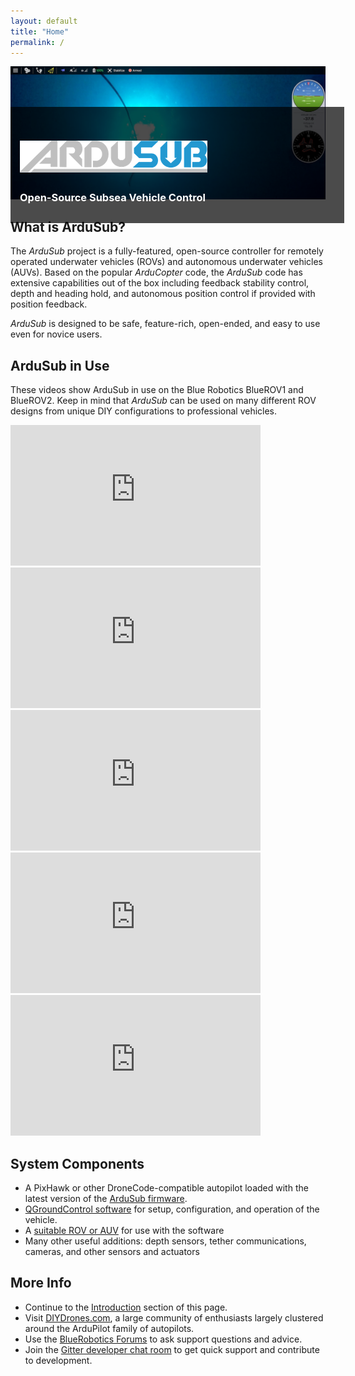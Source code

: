 ```yaml
---
layout: default
title: "Home"
permalink: /
---
```


<div style="position:relative;width:100%">
	<img src="/images/bluerov-up-1.jpg" alt="Reef picture from ArduSub" class="img-responsive" />
	<div style="position:absolute;top:30%;left:0;width:100%;color:white;text-shadow:none;background: rgba(0,0,0,0.7);padding:15px;"> 
		<h1 class="no-anchor"><img src="images/ardusub-logo-sm.png" style="max-width:300px" alt="ArduSub Logo" /></h1>
		<h3 class="no-anchor">Open-Source Subsea Vehicle Control</h3>
	</div>
</div>

## What is ArduSub?

The *ArduSub* project is a fully-featured, open-source controller for remotely operated underwater vehicles (ROVs) and autonomous underwater vehicles (AUVs). Based on the popular *ArduCopter* code, the *ArduSub* code has extensive capabilities out of the box including feedback stability control, depth and heading hold, and autonomous position control if provided with position feedback.

*ArduSub* is designed to be safe, feature-rich, open-ended, and easy to use even for novice users.

## ArduSub in Use

These videos show ArduSub in use on the Blue Robotics BlueROV1 and BlueROV2. Keep in mind that *ArduSub* can be used on many different ROV designs from unique DIY configurations to professional vehicles.

<div class="row">
	<div class="col-md-6">
		<iframe width="400" height="225" src="https://www.youtube.com/embed/iK9AmuqVN4I" frameborder="0" allowfullscreen></iframe>
	</div>
	<div class="col-md-6">
		<iframe width="400" height="225" src="https://www.youtube.com/embed/IQBVRbQAQto" frameborder="0" allowfullscreen></iframe>
	</div>
</div>

<div class="row">
	<div class="col-md-6">
		<iframe width="400" height="225" src="https://www.youtube.com/embed/BV91zgzEFHs" frameborder="0" allowfullscreen></iframe>
	</div>
	<div class="col-md-6">
		<iframe width="400" height="225" src="https://www.youtube.com/embed/qVMpD-v-dfY" frameborder="0" allowfullscreen></iframe>
	</div>
</div>

<div class="row">
	<div class="col-md-6">
		<iframe width="400" height="225" src="https://www.youtube.com/embed/hNuHMLZZWbw" frameborder="0" allowfullscreen></iframe>
	</div>
	<div class="col-md-6">
		<!--<iframe width="400" height="225" src="https://www.youtube.com/embed/qVMpD-v-dfY" frameborder="0" allowfullscreen></iframe>-->
	</div>
</div>

## System Components

- A PixHawk or other DroneCode-compatible autopilot loaded with the latest version of the [ArduSub firmware](/firmware/).
- [QGroundControl software](http://qgroundcontrol.org) for setup, configuration, and operation of the vehicle.
- A [suitable ROV or AUV](http://bluerobotics.com) for use with the software
- Many other useful additions: depth sensors, tether communications, cameras, and other sensors and actuators

## More Info

- Continue to the [Introduction](/introduction/) section of this page.
- Visit [DIYDrones.com](http://diydrones.com), a large community of enthusiasts largely clustered around the ArduPilot family of autopilots.
- Use the [BlueRobotics Forums](http://bluerobotics.com/forums/) to ask support questions and advice.
- Join the [Gitter developer chat room](https://gitter.im/bluerobotics/ardusub) to get quick support and contribute to development.
